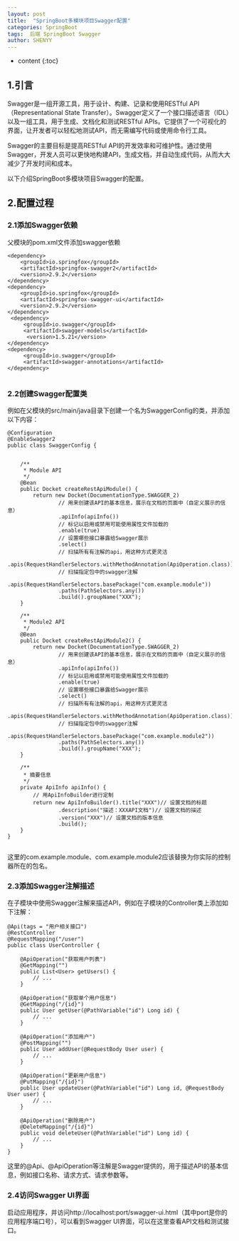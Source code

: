 ```yaml
---
layout: post
title:  "SpringBoot多模块项目Swagger配置"
categories: SpringBoot
tags:  后端 SpringBoot Swagger
author: SHENYY
---
```


* content
{:toc}

## 1.引言
Swagger是一组开源工具，用于设计、构建、记录和使用RESTful API（Representational State Transfer）。Swagger定义了一个接口描述语言（IDL）以及一组工具，用于生成、文档化和测试RESTful APIs。它提供了一个可视化的界面，让开发者可以轻松地测试API，而无需编写代码或使用命令行工具。

Swagger的主要目标是提高RESTful API的开发效率和可维护性。通过使用Swagger，开发人员可以更快地构建API，生成文档，并自动生成代码，从而大大减少了开发时间和成本。

以下介绍SpringBoot多模块项目Swagger的配置。




## 2.配置过程
### 2.1添加Swagger依赖
父模块的pom.xml文件添加swagger依赖
```
<dependency>
    <groupId>io.springfox</groupId>
    <artifactId>springfox-swagger2</artifactId>
    <version>2.9.2</version>
</dependency>
<dependency>
    <groupId>io.springfox</groupId>
    <artifactId>springfox-swagger-ui</artifactId>
    <version>2.9.2</version>
</dependency>
 <dependency>
     <groupId>io.swagger</groupId>
     <artifactId>swagger-models</artifactId>
      <version>1.5.21</version>
</dependency>
<dependency>
     <groupId>io.swagger</groupId>
     <artifactId>swagger-annotations</artifactId>
</dependency>
 
```
### 2.2创建Swagger配置类
例如在父模块的src/main/java目录下创建一个名为SwaggerConfig的类，并添加以下内容：
```
@Configuration
@EnableSwagger2
public class SwaggerConfig {
 
    
    /**
     * Module API
     */
    @Bean
    public Docket createRestApiModule() {
        return new Docket(DocumentationType.SWAGGER_2)
                // 用来创建该API的基本信息，展示在文档的页面中（自定义展示的信息）
                .apiInfo(apiInfo())
                // 标记以启用或禁用可能使用属性文件加载的
                .enable(true)
                // 设置哪些接口暴露给Swagger展示
                .select()
                // 扫描所有有注解的api，用这种方式更灵活
                .apis(RequestHandlerSelectors.withMethodAnnotation(ApiOperation.class))
                // 扫描指定包中的swagger注解
                .apis(RequestHandlerSelectors.basePackage("com.example.module"))
                .paths(PathSelectors.any())
                .build().groupName("XXX");
    }
 
    /**
     * Module2 API
     */
    @Bean
    public Docket createRestApiModule2() {
        return new Docket(DocumentationType.SWAGGER_2)
                // 用来创建该API的基本信息，展示在文档的页面中（自定义展示的信息）
                .apiInfo(apiInfo())
                // 标记以启用或禁用可能使用属性文件加载的
                .enable(true)
                // 设置哪些接口暴露给Swagger展示
                .select()
                // 扫描所有有注解的api，用这种方式更灵活
                .apis(RequestHandlerSelectors.withMethodAnnotation(ApiOperation.class))
                // 扫描指定包中的swagger注解
                .apis(RequestHandlerSelectors.basePackage("com.example.module2"))
                .paths(PathSelectors.any())
                .build().groupName("XXX");
    }
    
    /**
     * 摘要信息
     */
    private ApiInfo apiInfo() {
        // 用ApiInfoBuilder进行定制
        return new ApiInfoBuilder().title("XXX")// 设置文档的标题
                .description("描述：XXXAPI文档")// 设置文档的描述
                .version("XXX")// 设置文档的版本信息
                .build();
    }
}
 
```

这里的com.example.module、com.example.module2应该替换为你实际的控制器所在的包名。

### 2.3添加Swagger注解描述
在子模块中使用Swagger注解来描述API，例如在子模块的Controller类上添加如下注解：

```
@Api(tags = "用户相关接口")
@RestController
@RequestMapping("/user")
public class UserController {
 
    @ApiOperation("获取用户列表")
    @GetMapping("")
    public List<User> getUsers() {
        // ...
    }
 
    @ApiOperation("获取单个用户信息")
    @GetMapping("/{id}")
    public User getUser(@PathVariable("id") Long id) {
        // ...
    }
 
    @ApiOperation("添加用户")
    @PostMapping("")
    public User addUser(@RequestBody User user) {
        // ...
    }
 
    @ApiOperation("更新用户信息")
    @PutMapping("/{id}")
    public User updateUser(@PathVariable("id") Long id, @RequestBody User user) {
        // ...
    }
 
    @ApiOperation("删除用户")
    @DeleteMapping("/{id}")
    public void deleteUser(@PathVariable("id") Long id) {
        // ...
    }
}
```

这里的@Api、@ApiOperation等注解是Swagger提供的，用于描述API的基本信息，例如接口名称、请求方式、请求参数等。

### 2.4访问Swagger UI界面
启动应用程序，并访问http://localhost:port/swagger-ui.html（其中port是你的应用程序端口号），可以看到Swagger UI界面，可以在这里查看API文档和测试接口。





